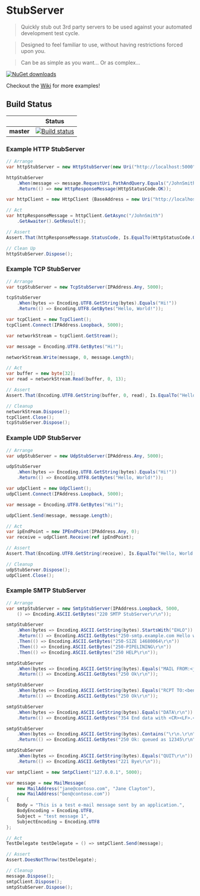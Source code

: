 # StubServer

> Quickly stub out 3rd party servers to be used against your automated development test cycle.

> Designed to feel familiar to use, without having restrictions forced upon you.

> Can be as simple as you want... Or as complex...

[![NuGet downloads](https://img.shields.io/badge/nuget-v0.2.1.0-blue.svg)](https://www.nuget.org/packages/StubServer)

Checkout the [Wiki](https://github.com/agabani/StubServer/wiki) for more examples!

## Build Status
|            | Status |
|------------|--------|
| **master** | [![Build status](https://ci.appveyor.com/api/projects/status/osg14uk49fvt5iw1/branch/master?svg=true)](https://ci.appveyor.com/project/AhmedAgabani/stubserver/branch/master) |

### Example HTTP StubServer
```csharp
// Arrange
var httpStubServer = new HttpStubServer(new Uri("http://localhost:5000"));

httpStubServer
	.When(message => message.RequestUri.PathAndQuery.Equals("/JohnSmith"))
	.Return(() => new HttpResponseMessage(HttpStatusCode.OK));

var httpClient = new HttpClient {BaseAddress = new Uri("http://localhost:5000")};

// Act
var httpResponseMessage = httpClient.GetAsync("/JohnSmith")
	.GetAwaiter().GetResult();

// Assert
Assert.That(httpResponseMessage.StatusCode, Is.EqualTo(HttpStatusCode.OK));

// Clean Up
httpStubServer.Dispose();
```

### Example TCP StubServer
```csharp
// Arrange
var tcpStubServer = new TcpStubServer(IPAddress.Any, 5000);

tcpStubServer
	.When(bytes => Encoding.UTF8.GetString(bytes).Equals("Hi!"))
	.Return(() => Encoding.UTF8.GetBytes("Hello, World!"));

var tcpClient = new TcpClient();
tcpClient.Connect(IPAddress.Loopback, 5000);

var networkStream = tcpClient.GetStream();

var message = Encoding.UTF8.GetBytes("Hi!");

networkStream.Write(message, 0, message.Length);

// Act
var buffer = new byte[32];
var read = networkStream.Read(buffer, 0, 13);

// Assert
Assert.That(Encoding.UTF8.GetString(buffer, 0, read), Is.EqualTo("Hello, World!"));

// Cleanup
networkStream.Dispose();
tcpClient.Close();
tcpStubServer.Dispose();
```

### Example UDP StubServer
```csharp
// Arrange
var udpStubServer = new UdpStubServer(IPAddress.Any, 5000);

udpStubServer
	.When(bytes => Encoding.UTF8.GetString(bytes).Equals("Hi!"))
	.Return(() => Encoding.UTF8.GetBytes("Hello, World!"));

var udpClient = new UdpClient();
udpClient.Connect(IPAddress.Loopback, 5000);

var message = Encoding.UTF8.GetBytes("Hi!");

udpClient.Send(message, message.Length);

// Act
var ipEndPoint = new IPEndPoint(IPAddress.Any, 0);
var receive = udpClient.Receive(ref ipEndPoint);

// Assert
Assert.That(Encoding.UTF8.GetString(receive), Is.EqualTo("Hello, World!"));

// Cleanup
udpStubServer.Dispose();
udpClient.Close();
```

### Example SMTP StubServer
```csharp
// Arrange
var smtpStubServer = new SmtpStubServer(IPAddress.Loopback, 5000,
	() => Encoding.ASCII.GetBytes("220 SMTP StubServer\r\n"));

smtpStubServer
	.When(bytes => Encoding.ASCII.GetString(bytes).StartsWith("EHLO"))
	.Return(() => Encoding.ASCII.GetBytes("250-smtp.example.com Hello www.example.org [123.0.0.321]\r\n"))
	.Then(() => Encoding.ASCII.GetBytes("250-SIZE 14680064\r\n"))
	.Then(() => Encoding.ASCII.GetBytes("250-PIPELINING\r\n"))
	.Then(() => Encoding.ASCII.GetBytes("250 HELP\r\n"));

smtpStubServer
	.When(bytes => Encoding.ASCII.GetString(bytes).Equals("MAIL FROM:<jane@contoso.com>\r\n"))
	.Return(() => Encoding.ASCII.GetBytes("250 Ok\r\n"));

smtpStubServer
	.When(bytes => Encoding.ASCII.GetString(bytes).Equals("RCPT TO:<ben@contoso.com>\r\n"))
	.Return(() => Encoding.ASCII.GetBytes("250 Ok\r\n"));

smtpStubServer
	.When(bytes => Encoding.ASCII.GetString(bytes).Equals("DATA\r\n"))
	.Return(() => Encoding.ASCII.GetBytes("354 End data with <CR><LF>.<CR><LF>\r\n"));

smtpStubServer
	.When(bytes => Encoding.ASCII.GetString(bytes).Contains("\r\n.\r\n"))
	.Return(() => Encoding.ASCII.GetBytes("250 Ok: queued as 12345\r\n"));

smtpStubServer
	.When(bytes => Encoding.ASCII.GetString(bytes).Equals("QUIT\r\n"))
	.Return(() => Encoding.ASCII.GetBytes("221 Bye\r\n"));

var smtpClient = new SmtpClient("127.0.0.1", 5000);

var message = new MailMessage(
	new MailAddress("jane@contoso.com", "Jane Clayton"),
	new MailAddress("ben@contoso.com"))
{
	Body = "This is a test e-mail message sent by an application.",
	BodyEncoding = Encoding.UTF8,
	Subject = "test message 1",
	SubjectEncoding = Encoding.UTF8
};

// Act
TestDelegate testDelegate = () => smtpClient.Send(message);

// Assert
Assert.DoesNotThrow(testDelegate);

// Cleanup
message.Dispose();
smtpClient.Dispose();
smtpStubServer.Dispose();
```